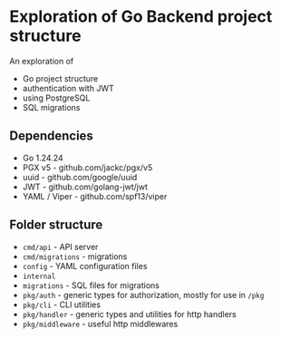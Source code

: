 # Exploration of Go Backend project structure

An exploration of

- Go project structure
- authentication with JWT
- using PostgreSQL
- SQL migrations

## Dependencies

- Go 1.24.24
- PGX v5 - github.com/jackc/pgx/v5
- uuid - github.com/google/uuid
- JWT - github.com/golang-jwt/jwt
- YAML / Viper - github.com/spf13/viper

## Folder structure

- `cmd/api` - API server
- `cmd/migrations` - migrations
- `config` - YAML configuration files
- `internal`
- `migrations` - SQL files for migrations
- `pkg/auth` - generic types for authorization, mostly for use in `/pkg`
- `pkg/cli` - CLI utilities
- `pkg/handler` - generic types and utilities for http handlers
- `pkg/middleware` - useful http middlewares
